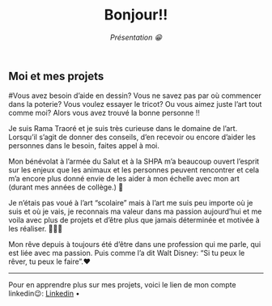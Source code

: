 <header>

<!--
  <<< Author notes: Course header >>>
  Read <https://skills.github.com/quickstart> for more information about how to build courses using this template.
  Include a 1280×640 image, course name in sentence case, and a concise description in emphasis.
  In your repository settings: enable template repository, add your 1280×640 social image, auto delete head branches.
  Next to "About", add description & tags; disable releases, packages, & environments.
  Add your open source license, GitHub uses the MIT license.
-->

# Bonjour!!

_Présentation 😁_

</header>

<!--
  <<< Author notes: Step 1 >>>
  Choose 3-5 steps for your course.
  The first step is always the hardest, so pick something easy!
  Link to docs.github.com for further explanations.
  Encourage users to open new tabs for steps!
-->

## Moi et mes projets

#Vous avez besoin d’aide en dessin? Vous ne savez pas par où commencer dans la poterie? Vous voulez essayer le tricot? Ou vous aimez juste l’art tout comme moi? Alors vous avez trouvé la bonne personne ‼️

Je suis Rama Traoré et je suis très curieuse dans le domaine de l’art. Lorsqu’il s’agit de donner des conseils, d’en recevoir ou encore d’aider les personnes dans le besoin, faites appel à moi.

Mon bénévolat à l’armée du Salut et à la SHPA m’a beaucoup ouvert l’esprit sur les enjeux que les animaux et les personnes peuvent rencontrer et cela m’a encore plus donné envie de les aider à mon échelle avec mon art (durant mes années de collège.) 🦾

Je n’étais pas voué à l’art “scolaire” mais à l’art me suis peu importe où je suis et où je vais, je reconnais ma valeur dans ma passion aujourd’hui et me voila avec plus de projets et d’être plus que jamais déterminée et motivée à les réaliser. 👩🏾‍🎨

Mon rêve depuis à toujours été d’être dans une profession qui me parle, qui est liée avec ma passion. Puis comme l’a dit Walt Disney: “Si tu peux le rêver, tu peux le faire”.❤️



<footer>

<!--
  <<< Author notes: Footer >>>
  Add a link to get support, GitHub status page, code of conduct, license link.
-->

---

Pour en apprendre plus sur mes projets, voici le lien de mon compte linkedin😉: [Linkedin](https://www.linkedin.com/in/rama-traoré/) &bull;

</footer>
